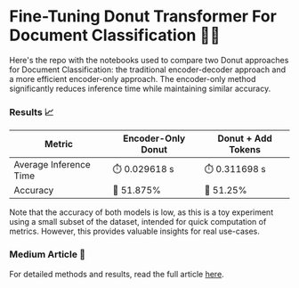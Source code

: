 # Fine-Tuning Donut Transformer For Document Classification  📄🤖

Here's the repo with the notebooks used to compare two Donut approaches for Document Classification: the traditional encoder-decoder approach and a more efficient encoder-only approach. The encoder-only method significantly reduces inference time while maintaining similar accuracy.

### Results 📈

| Metric                | Encoder-Only Donut | Donut + Add Tokens |
|-----------------------|--------------------|--------------------|
| Average Inference Time| ⏱️ 0.029618 s      | ⏱️ 0.311698 s      |
| Accuracy              | 🎯 51.875%         | 🎯 51.25%          |

Note that the accuracy of both models is low, as this is a toy experiment using a small subset of the dataset, intended for quick computation of metrics. However, this provides valuable insights for real use-cases.

### Medium Article  📑
For detailed methods and results, read the full article [here](#).  

